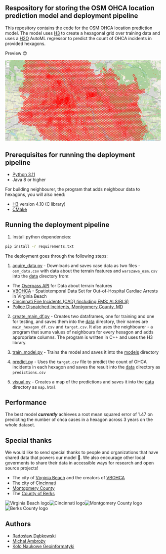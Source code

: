 ## Respository for storing the OSM OHCA location prediction model and deployment pipeline

This repository contains the code for the OSM OHCA location prediction model. The model uses [H3](https://h3geo.org/) to create a hexagonal grid over training data and uses a [H2O](https://www.h2o.ai/) AutoML regressor to predict the count of OHCA incidents in provided hexagons.

Preview 😊

![Warsaw photo](./warsaw_photo.png)

## Prerequisites for running the deployment pipeline

- [Python 3.11](https://www.python.org/downloads/)
- Java 8 or higher

For building neighbourer, the program that adds neighbour data to hexagons, you will also need:

- [H3](https://github.com/uber/h3/releases/tag/v4.1.0) version 4.10 (C library)
- [CMake](https://cmake.org/)

## Running the deployment pipeline

1. Install python dependencies:

```bash
pip install -r requirements.txt
```

The deployment goes through the following steps:

1. [aquire_data.py](./aquire_data.py) - Downloads and saves case data as two files - `osm_data.csv` with data about the terrain features and `warszawa_osm.csv` into the [data](./data) directory from:
- The [Overpass API](https://wiki.openstreetmap.org/wiki/Overpass_API) for Data about terrain features
- [VBOHCA](https://github.com/janielecustodio/VBOHCA) - Spatiotemporal Data Set for Out-of-Hospital Cardiac Arrests in Virginia Beach
- [Cincinnati Fire Incidents (CAD) (including EMS: ALS/BLS)](https://data.cincinnati-oh.gov/Safety/Cincinnati-Fire-Incidents-CAD-including-EMS-ALS-BL/vnsz-a3wp/data)
- [Police Dispatched Incidents, Montgomery County, MD](https://data.montgomerycountymd.gov/Public-Safety/Police-Dispatched-Incidents/98cc-bc7d/about_data)

2. [create_main_df.py](./create_main_df.py) - Creates two dataframes, one for training and one for testing, and saves them into the [data](./data) directory, their names are `main_hexagon_df.csv` and `target.csv`. It also uses the neighbourer - a program that sums values of neighbours for every hexagon and adds appropriate columns. The program is written in C++ and uses the H3 library.

3. [train_model.py](./train_model.py) - Trains the model and saves it into the [models](./models) directory

4. [predict.py](./predict.py) - Uses the `target.csv` file to predict the count of OHCA incidents in each hexagon and saves the result into the [data](./data) directory as `predictions.csv`

5. [visual.py](./visual.py) - Creates a map of the predictions and saves it into the [data](./data) directory as `map.html`

## Performance

The best model ***currently*** achieves a root mean squared error of 1.47 on predicting the number of ohca cases in a hexagon across 3 years on the whole dataset.

## Special thanks

We would like to send special thanks to people and organizations that have shared data that powers our model 🤗. We also encourage other local goverments to share their data in accessible ways for research and open source projects!

- The city of [Virginia Beach](https://www.vbgov.com/Pages/default.aspx) and the creators of [VBOHCA](https://github.com/janielecustodio/VBOHCA)
- The city of [Cincinnati](https://data.cincinnati-oh.gov/)
- [Montgomery County](https://www.montcopa.org/)
- The [County of Berks](https://opendata.countyofberks.com/)

<img src="https://upload.wikimedia.org/wikipedia/commons/thumb/d/d2/Seal_of_Virginia_Beach%2C_Virginia.png/1024px-Seal_of_Virginia_Beach%2C_Virginia.png" alt="Virginia Beach logo" width="100"/><img src="https://upload.wikimedia.org/wikipedia/commons/thumb/f/ff/Seal_of_Cincinnati%2C_Ohio.svg/1024px-Seal_of_Cincinnati%2C_Ohio.svg.png" alt="Cincinnati logo" width="100"/><img src="https://upload.wikimedia.org/wikipedia/commons/thumb/b/b0/Coat_of_arms_of_Montgomery_County%2C_Maryland.svg/133px-Coat_of_arms_of_Montgomery_County%2C_Maryland.svg.png" alt="Montgomery County logo" width="100"/><img src="https://berks.maps.arcgis.com/sharing/rest/content/items/38662de34c18477cb540b8bab0cf7a81/data" alt="Berks County logo" width="100"/>

## Authors

- [Radosław Dąbkowski](https://github.com/radekaadek)
- [Michał Ambroży](https://github.com/michalambro89)
- [Koło Naukowe Geoinformatyki]((https://github.com/KN-GI))
